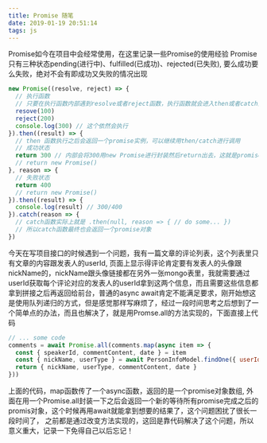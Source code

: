 ```yaml
---
title: Promise 随笔
date: 2019-01-19 20:51:14
tags: js
---
```


Promise如今在项目中会经常使用，在这里记录一些Promise的使用经验
Promise 只有三种状态pending(进行中)、fulfilled(已成功)、rejected(已失败), 要么成功要么失败，绝对不会有即成功又失败的情况出现
```javascript
new Promise((resolve, reject) => {
  // 执行函数
  // 只要在执行函数内部遇到resolve或者reject函数，执行函数就会进入then或者catch函数中，但不是说不会执行resove或者reject下面的代码，只是说会进入下一步的状态(成功或失败，且结果不会改变)
  resove(100)
  reject(200)
  console.log(300) // 这个依然会执行
}).then((result) => {
  // then 函数执行之后会返回一个promise实例，可以继续用then/catch进行调用
  // 成功状态
  return 300 // 内部会将300用new Promise进行封装然后return出去，这就是promise的链式调用
  // return new Promise()
}, reason => {
  // 失败状态
  return 400
  // return new Promise()
}).then((result) => {
  console.log(result) // 300/400
}).catch(reason => {
  // catch函数实际上就是 .then(null, reason => { // do some... })
  // 所以catch函数最终也会返回一个promise对象
})
```


今天在写项目接口的时候遇到一个问题，我有一篇文章的评论列表，这个列表里只有文章的内容跟发表人的userId, 页面上显示得评论肯定要有发表人的头像跟nickName的，nickName跟头像链接都在另外一张mongo表里，我就需要通过userId获取每个评论对应的发表人的userId拿到这两个信息，而且需要这些信息都拿到拼接之后再返回给前台，普通的async await肯定不能满足要求，刚开始想这是使用队列递归的方式，但是感觉那样写麻烦了，经过一段时间思考之后想到了一个简单点的办法，而且也解决了，就是用Promse.all的方法实现的，下面直接上代码
```javascript
// ... some code
comments = await Promise.all(comments.map(async item => {
  const { speakerId, commentContent, date } = item
  const { nickName, userType } = await PersonInfoModel.findOne({ userId: speakerId })
  return { nickName, userType, commentContent, date }
}))
```
上面的代码，map函数传了一个async函数，返回的是一个promise对象数组, 外面在用一个Promise.all封装一下之后会返回一个新的等待所有promise完成之后的promis对象，这个时候再用await就能拿到想要的结果了，这个问题困扰了很长一段时间了， 之前都是通过改变方法实现的，这回是靠代码解决了这个问题，所以意义重大，记录一下免得自己以后忘记！